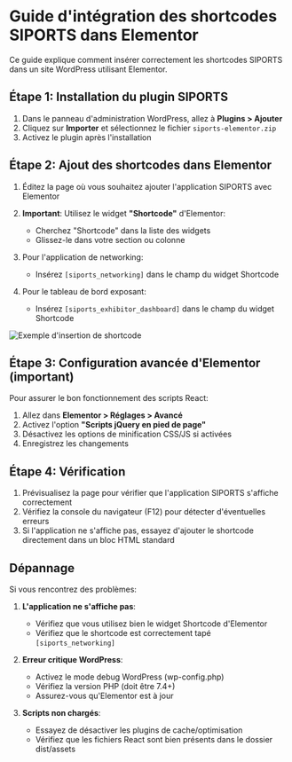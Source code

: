 # Guide d'intégration des shortcodes SIPORTS dans Elementor

Ce guide explique comment insérer correctement les shortcodes SIPORTS dans un site WordPress utilisant Elementor.

## Étape 1: Installation du plugin SIPORTS

1. Dans le panneau d'administration WordPress, allez à **Plugins > Ajouter**
2. Cliquez sur **Importer** et sélectionnez le fichier `siports-elementor.zip`
3. Activez le plugin après l'installation

## Étape 2: Ajout des shortcodes dans Elementor

1. Éditez la page où vous souhaitez ajouter l'application SIPORTS avec Elementor
2. **Important**: Utilisez le widget **"Shortcode"** d'Elementor:
   - Cherchez "Shortcode" dans la liste des widgets
   - Glissez-le dans votre section ou colonne

3. Pour l'application de networking:
   - Insérez `[siports_networking]` dans le champ du widget Shortcode
   
4. Pour le tableau de bord exposant:
   - Insérez `[siports_exhibitor_dashboard]` dans le champ du widget Shortcode

![Exemple d'insertion de shortcode](https://example.com/shortcode-elementor.jpg)

## Étape 3: Configuration avancée d'Elementor (important)

Pour assurer le bon fonctionnement des scripts React:

1. Allez dans **Elementor > Réglages > Avancé**
2. Activez l'option **"Scripts jQuery en pied de page"**
3. Désactivez les options de minification CSS/JS si activées
4. Enregistrez les changements

## Étape 4: Vérification

1. Prévisualisez la page pour vérifier que l'application SIPORTS s'affiche correctement
2. Vérifiez la console du navigateur (F12) pour détecter d'éventuelles erreurs
3. Si l'application ne s'affiche pas, essayez d'ajouter le shortcode directement dans un bloc HTML standard

## Dépannage

Si vous rencontrez des problèmes:

1. **L'application ne s'affiche pas**: 
   - Vérifiez que vous utilisez bien le widget Shortcode d'Elementor
   - Vérifiez que le shortcode est correctement tapé `[siports_networking]`

2. **Erreur critique WordPress**:
   - Activez le mode debug WordPress (wp-config.php)
   - Vérifiez la version PHP (doit être 7.4+)
   - Assurez-vous qu'Elementor est à jour

3. **Scripts non chargés**:
   - Essayez de désactiver les plugins de cache/optimisation
   - Vérifiez que les fichiers React sont bien présents dans le dossier dist/assets
